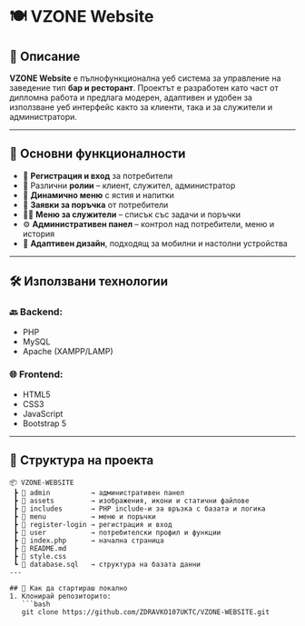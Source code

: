 # 🍽️ VZONE Website

## 📌 Описание

**VZONE Website** е пълнофункционална уеб система за управление на заведение тип **бар и ресторант**. Проектът е разработен като част от дипломна работа и предлага модерен, адаптивен и удобен за използване уеб интерфейс както за клиенти, така и за служители и администратори.

---

## 🔑 Основни функционалности

- 🔐 **Регистрация и вход** за потребители
- 👤 Различни **ролии** – клиент, служител, администратор
- 🍔 **Динамично меню** с ястия и напитки
- 📝 **Заявки за поръчка** от потребители
- 🧑‍🍳 **Меню за служители** – списък със задачи и поръчки
- ⚙️ **Административен панел** – контрол над потребители, меню и история
- 📱 **Адаптивен дизайн**, подходящ за мобилни и настолни устройства

---

## 🛠️ Използвани технологии

### 🔙 Backend:
- PHP
- MySQL
- Apache (XAMPP/LAMP)

### 🌐 Frontend:
- HTML5
- CSS3
- JavaScript
- Bootstrap 5

---

## 📁 Структура на проекта

```plaintext
📦 VZONE-WEBSITE
 ┣ 📁 admin          → административен панел
 ┣ 📁 assets         → изображения, икони и статични файлове
 ┣ 📁 includes       → PHP include-и за връзка с базата и логика
 ┣ 📁 menu           → меню и поръчки
 ┣ 📁 register-login → регистрация и вход
 ┣ 📁 user           → потребителски профил и функции
 ┣ 📄 index.php      → начална страница
 ┣ 📄 README.md
 ┣ 📄 style.css
 ┗ 📄 database.sql   → структура на базата данни
---

## 🚀 Как да стартираш локално
1. Клонирай репозиторито:
   ```bash
   git clone https://github.com/ZDRAVKO107UKTC/VZONE-WEBSITE.git
